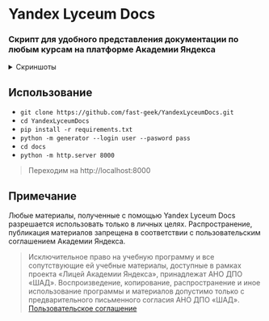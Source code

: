 # Yandex Lyceum Docs
### Скрипт для удобного представления документации по любым курсам на платформе **Академии Яндекса**

<details>
  <summary>Скриншоты</summary>

![courses_page](screenshots/courses_page.png)
![lessons_page](screenshots/lessons_page.png)
![materials_page](screenshots/materials_page.png)
![textbook_page](screenshots/textbook_page.png)

</details>

## Использование
* `git clone https://github.com/fast-geek/YandexLyceumDocs.git`
* `cd YandexLyceumDocs`
* `pip install -r requirements.txt`
* `python -m generator --login user --pasword pass`
* `cd docs`
* `python -m http.server 8000`
> Переходим на http://localhost:8000

## Примечание
Любые материалы, полученные с помощью Yandex Lyceum Docs разрешается использовать только в личных целях.
Распространение, публикация материалов запрещена в соответствии с пользовательским соглашением Академии Яндекса.
> Исключительное право на учебную программу и все сопутствующие ей учебные материалы, доступные в рамках проекта «Лицей Академии Яндекса», принадлежат АНО ДПО «ШАД». Воспроизведение, копирование, распространение и иное использование программы и материалов допустимо только с предварительного письменного согласия АНО ДПО «ШАД».
> [Пользовательское соглашение](https://yandex.ru/legal/lms_termsofuse/)